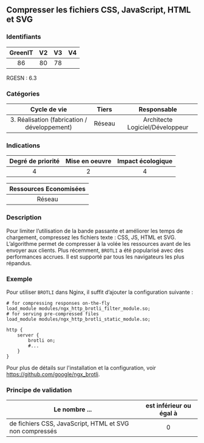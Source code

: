 ## Compresser les fichiers CSS, JavaScript, HTML et SVG

### Identifiants

| GreenIT |  V2  |  V3  |  V4  |
|:-------:|:----:|:----:|:----:|
|   86   |  80 | 78  |      |

RGESN : 6.3

### Catégories

| Cycle de vie |  Tiers  |  Responsable  |
|:---------:|:----:|:----:|
| 3. Réalisation (fabrication / développement) | Réseau | Architecte Logiciel/Développeur |

### Indications

| Degré de priorité |      Mise en oeuvre       |  Impact écologique    |
|:-------------------:|:-------------------------:|:---------------------:|
| 4 | 2 | 4 |

|Ressources Economisées                                      |
|:----------------------------------------------------------:|
| Réseau  |

### Description

Pour limiter l’utilisation de la bande passante et améliorer les temps de chargement, compressez les fichiers texte : CSS, JS, HTML et SVG.
L’algorithme permet de compresser à la volée les ressources avant de les envoyer aux clients.
Plus récemment, `BROTLI` a été popularisé avec des performances accrues. Il est supporté par tous les navigateurs les plus répandus.

### Exemple

Pour utiliser `BROTLI` dans Nginx, il suffit d’ajouter la configuration suivante :

```nginxconf
# for compressing responses on-the-fly
load_module modules/ngx_http_brotli_filter_module.so; 
# for serving pre-compressed files
load_module modules/ngx_http_brotli_static_module.so; 

http {
	server {
    	brotli on;
    	#...
	}
}
```

Pour plus de détails sur l'installation et la configuration, voir https://github.com/google/ngx_brotli.

### Principe de validation

| Le nombre ...     | est inférieur ou égal à   |  
|-------------------|:-------------------------:|
| de fichiers CSS, JavaScript,  HTML et SVG non compressés  |  0 |
